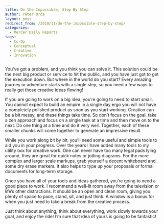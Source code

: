 ```yaml
---
title: Do the Impossible, Step By Step
author: Peter Urda
layout: post
redirect_from: /2010/11/do-the-impossible-step-by-step/
categories:
  - Mercer Daily Reports
tags:
  - Co-Op
  - Conceptual
  - Creative
  - Innovation
---
```

You&#8217;ve got a problem, and you think you can solve it. This solution could be the next big product or service to hit the public, and you have just got to get the execution down. But where in the world do you start? Every amazing journey or adventure starts with a single step, so you need a few ways to really get those creative ideas flowing!

If you are going to work on a big idea, you&#8217;re going to need to start small. You cannot expect to build an empire in a single day ergo you will not have a completely polished product as soon as you start working. Creation can be a bit messy, and these things take time. So don&#8217;t focus on the goal, take a zen approach and focus on a single task at a time and then move on to the next. Do one thing at a time and do it very well. Together, each of these smaller chunks will come together to generate an impressive result.

While you work along bit by bit, you&#8217;ll need some useful and simple tools to aid you in your progress. Over the years I have added many tools to my utility box for creative work. One can never have too many legal pads lying around, they are great for quick notes or jotting diagrams. For the more complex and larger scale markups, grab yourself a decent whiteboard and some dry erase markers. It also helps to type up your proposals or formal documents for long-term storage. 

Once you have all of your tools and ideas gathered, you&#8217;re going to need a good place to work. I recommend a well-lit room away from the television or life&#8217;s other distractions. It should be an open and clean room, giving you plenty of space to pace, stand, sit, and just think. A window is a bonus for when you just need to take a break from the creative process.

Just think about anything, think about everything, work slowly towards your goal, and enjoy the ride! I&#8217;m sure that idea of yours is going to be fantastic!